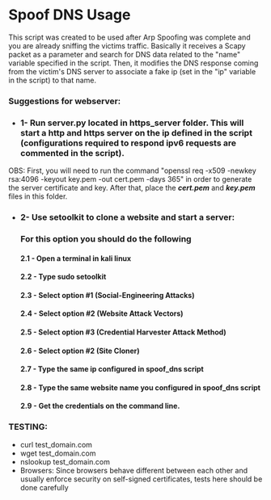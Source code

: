 # Spoof DNS Usage
This script was created to be used after Arp Spoofing was complete and you are already sniffing the victims traffic. 
Basically it receives a Scapy packet as a parameter and search for DNS data related to the "name" variable specified in the script. 
Then, it modifies the DNS response coming from the victim's DNS server to associate a fake ip (set in the "ip" variable in the 
script) to that name.

### Suggestions for webserver:

- ### 1- Run server.py located in https_server folder. This will start a http and https server on the ip defined in the script (configurations required to respond ipv6 requests are commented in the script).
  
OBS: First, you will need to run the command "openssl req -x509 -newkey rsa:4096 -keyout key.pem -out cert.pem -days 365" in order to generate the server certificate and key. After that, place the ***cert.pem*** and ***key.pem*** files in this folder.

- ### 2- Use setoolkit to clone a website and start a server:
  ### For this option you should do the following
  #### 2.1 - Open a terminal in kali linux
  #### 2.2 - Type sudo setoolkit
  #### 2.3 - Select option #1 (Social-Engineering Attacks)
  #### 2.4 - Select option #2 (Website Attack Vectors)
  #### 2.5 - Select option #3 (Credential Harvester Attack Method)
  #### 2.6 - Select option #2 (Site Cloner)
  #### 2.7 - Type the same ip configured in spoof_dns script
  #### 2.8 - Type the same website name you configured in spoof_dns script
  #### 2.9 - Get the credentials on the command line.
### TESTING:
- curl test_domain.com
- wget test_domain.com
- nslookup test_domain.com
- Browsers: Since browsers behave different between each other and usually enforce security on self-signed certificates, tests 
  here should be done carefully
